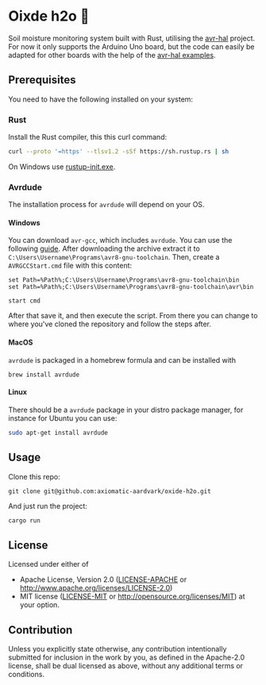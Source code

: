 Oixde h2o 🦀
======================
Soil moisture monitoring system built with Rust, utilising the [avr-hal](https://github.com/Rahix/avr-hal-template) project. For now it only supports the Arduino Uno board, but the code can easily be adapted for other boards with the help of the [avr-hal examples](https://github.com/Rahix/avr-hal/tree/main/examples).
## Prerequisites
You need to have the following installed on your system:
### Rust
Install the Rust compiler, this this curl command:
```bash
curl --proto '=https' --tlsv1.2 -sSf https://sh.rustup.rs | sh
```
On Windows use [rustup-init.exe](https://rustup.rs/).

### Avrdude
The installation process for `avrdude` will depend on your OS.

#### Windows
You can download `avr-gcc`, which includes `avrdude`.
You can use the following [guide](https://tinusaur.com/guides/avr-gcc-toolchain/).
After downloading the archive extract it to `C:\Users\Username\Programs\avr8-gnu-toolchain`.
Then, create a ```AVRGCCStart.cmd``` file with this content:
```code
set Path=%Path%;C:\Users\Username\Programs\avr8-gnu-toolchain\bin
set Path=%Path%;C:\Users\Username\Programs\avr8-gnu-toolchain\avr\bin

start cmd
```
After that save it, and then execute the script. From there you can change to where you've cloned the repository and follow the steps after.

#### MacOS
`avrdude` is packaged in a homebrew formula and can be installed with
```
brew install avrdude
```
#### Linux
There should be a `avrdude` package in your distro package manager, for instance for Ubuntu you can use:
```bash
sudo apt-get install avrdude
```
## Usage
Clone this repo:
```
git clone git@github.com:axiomatic-aardvark/oxide-h2o.git
```
And just run the project:
```bash
cargo run
```
## License
Licensed under either of
 - Apache License, Version 2.0
   ([LICENSE-APACHE](LICENSE-APACHE) or <http://www.apache.org/licenses/LICENSE-2.0>)
 - MIT license
   ([LICENSE-MIT](LICENSE-MIT) or <http://opensource.org/licenses/MIT>)
at your option.
## Contribution
Unless you explicitly state otherwise, any contribution intentionally submitted
for inclusion in the work by you, as defined in the Apache-2.0 license, shall
be dual licensed as above, without any additional terms or conditions.
